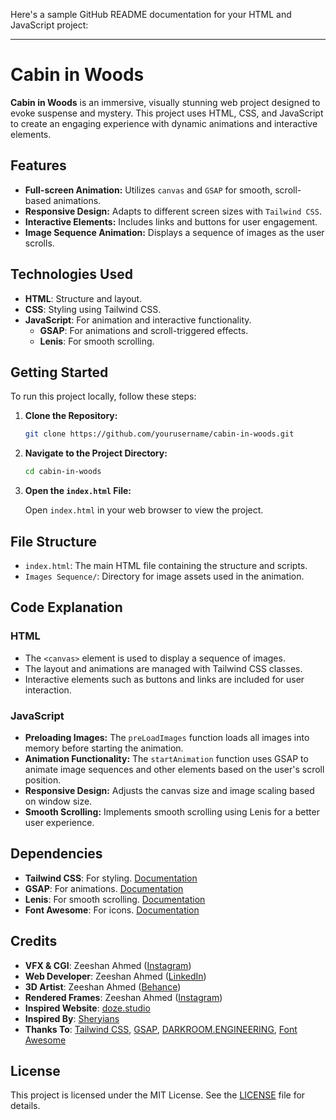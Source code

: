 Here's a sample GitHub README documentation for your HTML and JavaScript project:

---

# Cabin in Woods

**Cabin in Woods** is an immersive, visually stunning web project designed to evoke suspense and mystery. This project uses HTML, CSS, and JavaScript to create an engaging experience with dynamic animations and interactive elements.

## Features

- **Full-screen Animation:** Utilizes `canvas` and `GSAP` for smooth, scroll-based animations.
- **Responsive Design:** Adapts to different screen sizes with `Tailwind CSS`.
- **Interactive Elements:** Includes links and buttons for user engagement.
- **Image Sequence Animation:** Displays a sequence of images as the user scrolls.

## Technologies Used

- **HTML**: Structure and layout.
- **CSS**: Styling using Tailwind CSS.
- **JavaScript**: For animation and interactive functionality.
  - **GSAP**: For animations and scroll-triggered effects.
  - **Lenis**: For smooth scrolling.

## Getting Started

To run this project locally, follow these steps:

1. **Clone the Repository:**

   ```bash
   git clone https://github.com/yourusername/cabin-in-woods.git
   ```

2. **Navigate to the Project Directory:**

   ```bash
   cd cabin-in-woods
   ```

3. **Open the `index.html` File:**

   Open `index.html` in your web browser to view the project.

## File Structure

- `index.html`: The main HTML file containing the structure and scripts.
- `Images Sequence/`: Directory for image assets used in the animation.

## Code Explanation

### HTML

- The `<canvas>` element is used to display a sequence of images.
- The layout and animations are managed with Tailwind CSS classes.
- Interactive elements such as buttons and links are included for user interaction.

### JavaScript

- **Preloading Images:** The `preLoadImages` function loads all images into memory before starting the animation.
- **Animation Functionality:** The `startAnimation` function uses GSAP to animate image sequences and other elements based on the user's scroll position.
- **Responsive Design:** Adjusts the canvas size and image scaling based on window size.
- **Smooth Scrolling:** Implements smooth scrolling using Lenis for a better user experience.

## Dependencies

- **Tailwind CSS**: For styling. [Documentation](https://tailwindcss.com/)
- **GSAP**: For animations. [Documentation](https://greensock.com/docs/v3/GSAP/)
- **Lenis**: For smooth scrolling. [Documentation](https://unpkg.com/lenis@1.1.9/dist/lenis.min.js)
- **Font Awesome**: For icons. [Documentation](https://fontawesome.com/)

## Credits

- **VFX & CGI**: Zeeshan Ahmed ([Instagram](https://www.instagram.com/z_shan3d.blend/))
- **Web Developer**: Zeeshan Ahmed ([LinkedIn](https://www.linkedin.com/in/zeeshan-ahmed-321399223/))
- **3D Artist**: Zeeshan Ahmed ([Behance](https://www.behance.net/Zeeshii2k1))
- **Rendered Frames**: Zeeshan Ahmed ([Instagram](https://www.instagram.com/skippingdays.exe/))
- **Inspired Website**: [doze.studio](https://doze.studio/)
- **Inspired By**: [Sheryians](https://www.youtube.com/watch?v=ouq6ks1zVAs)
- **Thanks To**: [Tailwind CSS](https://tailwindcss.com/), [GSAP](https://gsap.com/), [DARKROOM.ENGINEERING](https://lenis.darkroom.engineering/), [Font Awesome](https://fontawesome.com/)

## License

This project is licensed under the MIT License. See the [LICENSE](LICENSE) file for details.
